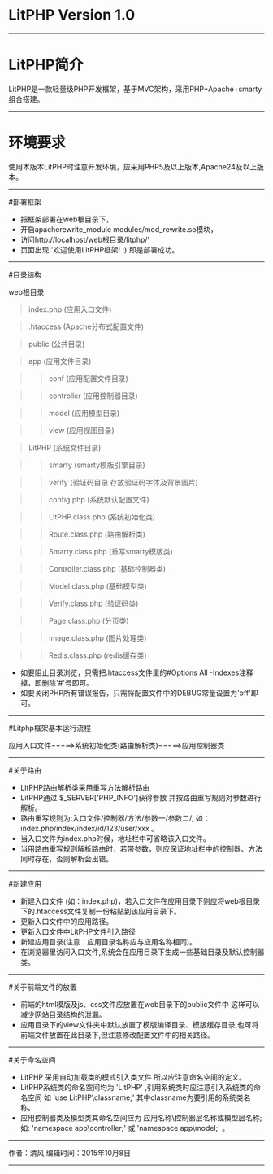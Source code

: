 # LitPHP Version 1.0

**********************************************************************************

# LitPHP简介

LitPHP是一款轻量级PHP开发框架，基于MVC架构，采用PHP+Apache+smarty组合搭建。

**********************************************************************************

# 环境要求

使用本版本LitPHP时注意开发环境，应采用PHP5及以上版本,Apache24及以上版本。

**********************************************************************************

#部署框架

* 把框架部署在web根目录下，
* 开启apacherewrite_module modules/mod_rewrite.so模块，
* 访问http://localhost/web根目录/litphp/'
* 页面出现 '欢迎使用LitPHP框架! :)'即是部署成功。

**********************************************************************************

#目录结构

web根目录

>index.php (应用入口文件)

>.htaccess (Apache分布式配置文件)

>public    (公共目录)

>app       (应用文件目录)

  >>conf                 (应用配置文件目录)
 
  >>controller           (应用控制器目录)

  >>model                (应用模型目录)

  >>view                 (应用视图目录)

>LitPHP                 (系统文件目录)
  
  >>smarty               (smarty模版引擎目录)
  
  >>verify               (验证码目录 存放验证码字体及背景图片)
  
  >>config.php           (系统默认配置文件)
  
  >>LitPHP.class.php     (系统初始化类)

  >>Route.class.php      (路由解析类)

  >>Smarty.class.php     (重写smarty模版类)
  
  >>Controller.class.php (基础控制器类)

  >>Model.class.php      (基础模型类)

  >>Verify.class.php     (验证码类)

  >>Page.class.php       (分页类)

  >>Image.class.php      (图片处理类)

  >>Redis.class.php      (redis缓存类)

* 如要阻止目录浏览，只需把.htaccess文件里的#Options All -Indexes注释掉，即删除'#'号即可。
* 如要关闭PHP所有错误报告，只需将配置文件中的DEBUG常量设置为'off'即可。

**********************************************************************************

#Litphp框架基本运行流程

应用入口文件=====>系统初始化类(路由解析类)=====>应用控制器类

**********************************************************************************

#关于路由

* LitPHP路由解析类采用重写方法解析路由
* LitPHP通过 $_SERVER['PHP_INFO']获得参数 并按路由重写规则对参数进行解析。
* 路由重写规则为:入口文件/控制器/方法/参数一/参数二/, 如： index.php/index/index/id/123/user/xxx 。
* 当入口文件为index.php时候，地址栏中可省略该入口文件。
* 当用路由重写规则解析路由时，若带参数，则应保证地址栏中的控制器、方法同时存在，否则解析会出错。

**********************************************************************************

#新建应用

* 新建入口文件 (如：index.php)，若入口文件在应用目录下则应将web根目录下的.htaccess文件复制一份粘贴到该应用目录下。
* 更新入口文件中的应用路径。
* 更新入口文件中LitPHP文件引入路径
* 新建应用目录(注意：应用目录名称应与应用名称相同)。
* 在浏览器里访问入口文件,系统会在应用目录下生成一些基础目录及默认控制器类。

**********************************************************************************

#关于前端文件的放置

* 前端的html模版及js、css文件应放置在web目录下的public文件中 这样可以减少网站目录结构的泄漏。
* 应用目录下的view文件夹中默认放置了模版编译目录、模版缓存目录,也可将前端文件放置在此目录下,但注意修改配置文件中的相关路径。

**********************************************************************************

#关于命名空间

* LitPHP 采用自动加载类的模式引入类文件 所以应注意命名空间的定义。
* LitPHP系统类的命名空间均为 'LitPHP' ,引用系统类时应注意引入系统类的命名空间 如 'use LitPHP\classname;' 其中classname为要引用的系统类名称。
* 应用控制器类及模型类其命名空间应为 应用名称\控制器层名称或模型层名称; 如: 'namespace app\controller;' 或  'namespace app\model;' 。

**********************************************************************************

作者：清风  编辑时间：2015年10月8日

**********************************************************************************
